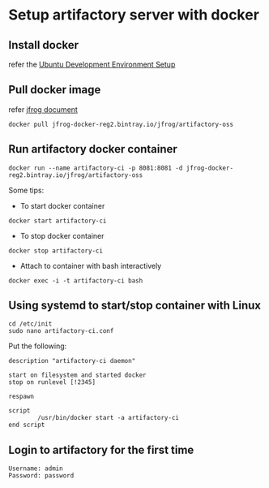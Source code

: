 Setup artifactory server with docker
================================

## Install docker
refer the [Ubuntu Development Environment Setup](https://bitbucket.org/healthsource/healthsource/wiki/Ubuntu_Dev_Env_Setup)

## Pull docker image 
refer [jfrog document](https://www.jfrog.com/confluence/display/RTF/Running+with+Docker)
```
docker pull jfrog-docker-reg2.bintray.io/jfrog/artifactory-oss
```

## Run artifactory docker container
```
docker run --name artifactory-ci -p 8081:8081 -d jfrog-docker-reg2.bintray.io/jfrog/artifactory-oss
```
Some tips:

* To start docker container
```
docker start artifactory-ci
```

* To stop docker container
```
docker stop artifactory-ci
```

* Attach to container with bash interactively
```
docker exec -i -t artifactory-ci bash
``` 

## Using systemd to start/stop container with Linux
```
cd /etc/init
sudo nano artifactory-ci.conf
```
Put the following:
```
description "artifactory-ci daemon"

start on filesystem and started docker
stop on runlevel [!2345]

respawn

script
        /usr/bin/docker start -a artifactory-ci
end script
```

## Login to artifactory for the first time
```
Username: admin
Password: password
```